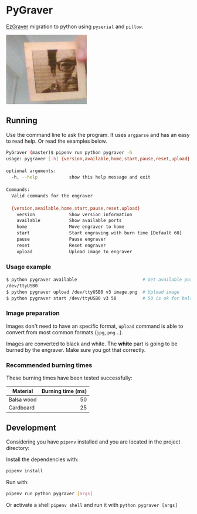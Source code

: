 # PyGraver

[EzGraver](https://github.com/camrein/EzGraver) migration to python using
`pyserial` and `pillow`.

![Picture of the owner of the METERK I used for the tests](homage.png)

## Running

Use the command line to ask the program. It uses `argparse` and has an easy to
read help. Or read the examples below.

``` bash
PyGraver (master)$ pipenv run python pygraver -h
usage: pygraver [-h] {version,available,home,start,pause,reset,upload} ...

optional arguments:
  -h, --help            show this help message and exit

Commands:
  Valid commands for the engraver

  {version,available,home,start,pause,reset,upload}
    version             Show version information
    available           Show available ports
    home                Move engraver to home
    start               Start engraving with burn time [Default 60]
    pause               Pause engraver
    reset               Reset engraver
    upload              Upload image to engraver
```

### Usage example

``` bash
$ python pygraver available                         # Get available ports
/dev/ttyUSB0
$ python pygraver upload /dev/ttyUSB0 v3 image.png  # Upload image
$ python pygraver start /dev/ttyUSB0 v3 50          # 50 is ok for balsa wood
```

### Image preparation

Images don't need to have an specific format, `upload` command is able to
convert from most common formats (`jpg`, `png`...).

Images are converted to black and white. The **white** part is going to be
burned by the engraver. Make sure you got that correctly.

### Recommended burning times

These burning times have been tested successfully:

| Material   | Burning time (ms) |
|------------|------------------:|
| Balsa wood |                50 |
| Cardboard  |                25 |


## Development

Considering you have `pipenv` installed and you are located in the project
directory:

Install the dependencies with:

``` bash
pipenv install
```

Run with:

``` bash
pipenv run python pygraver [args]
```

Or activate a shell `pipenv shell` and run it with `python pygraver [args]`

